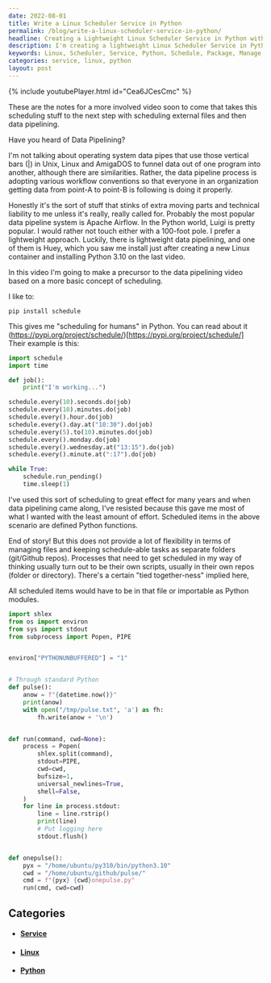 ```yaml
---
date: 2022-08-01
title: Write a Linux Scheduler Service in Python
permalink: /blog/write-a-linux-scheduler-service-in-python/
headline: Creating a Lightweight Linux Scheduler Service in Python with the 'schedule' Package
description: I'm creating a lightweight Linux Scheduler Service in Python that uses the 'schedule' package to define and execute Python functions. I'm exploring ways to manage files and keep scheduled tasks in separate folders. In this blog post, I'll be taking you through the process of setting up a precursor to a data pipelining video. Read on to learn how to create a powerful, yet lightweight, scheduling system!
keywords: Linux, Scheduler, Service, Python, Schedule, Package, Manage, Files, Separate, Folders, Pipelining, Video, Define, Execute, Functions, Apache, Airflow, Luigi, Lightweight, Precusor, Data, Tasks
categories: service, linux, python
layout: post
---
```


{% include youtubePlayer.html id="Cea6JCesCmc" %}

These are the notes for a more involved video soon to come that takes this
scheduling stuff to the next step with scheduling external files and then data
pipelining.

Have you heard of Data Pipelining?

I'm not talking about operating system data pipes that use those vertical bars
(|) in Unix, Linux and AmigaDOS to funnel data out of one program into another,
although there are similarities. Rather, the data pipeline process is adopting
various workflow conventions so that everyone in an organization getting data
from point-A to point-B is following is doing it properly.

Honestly it's the sort of stuff that stinks of extra moving parts and technical
liability to me unless it's really, really called for. Probably the most
popular data pipeline system is Apache Airflow. In the Python world, Luigi is
pretty popular. I would rather not touch either with a 100-foot pole. I prefer
a lightweight approach. Luckily, there is lightweight data pipelining, and one
of them is Huey, which you saw me install just after creating a new Linux
container and installing Python 3.10 on the last video.

In this video I'm going to make a precursor to the data pipelining video based
on a more basic concept of scheduling.

I like to:

    pip install schedule

This gives me "scheduling for humans" in Python. You can read about it
(https://pypi.org/project/schedule/)[https://pypi.org/project/schedule/]
Their example is this:

```python
import schedule
import time

def job():
    print("I'm working...")

schedule.every(10).seconds.do(job)
schedule.every(10).minutes.do(job)
schedule.every().hour.do(job)
schedule.every().day.at("10:30").do(job)
schedule.every(5).to(10).minutes.do(job)
schedule.every().monday.do(job)
schedule.every().wednesday.at("13:15").do(job)
schedule.every().minute.at(":17").do(job)

while True:
    schedule.run_pending()
    time.sleep(1)
```

I've used this sort of scheduling to great effect for many years and when data
pipelining came along, I've resisted because this gave me most of what I wanted
with the least amount of effort. Scheduled items in the above scenario are
defined Python functions.

End of story! But this does not provide a lot of flexibility in terms of
managing files and keeping schedule-able tasks as separate folders (git/Github
repos). Processes that need to get scheduled in my way of thinking usually turn
out to be their own scripts, usually in their own repos (folder or directory).
There's a certain "tied together-ness" implied here,

All scheduled items would have to be in that file or importable as
Python modules.

```python
import shlex
from os import environ
from sys import stdout
from subprocess import Popen, PIPE


environ["PYTHONUNBUFFERED"] = "1"


# Through standard Python
def pulse():
    anow = f"{datetime.now()}"
    print(anow)
    with open("/tmp/pulse.txt", 'a') as fh:
        fh.write(anow + '\n')


def run(command, cwd=None):
    process = Popen(
        shlex.split(command),
        stdout=PIPE,
        cwd=cwd,
        bufsize=1,
        universal_newlines=True,
        shell=False,
    )
    for line in process.stdout:
        line = line.rstrip()
        print(line)
        # Put logging here
        stdout.flush()


def onepulse():
    pyx = "/home/ubuntu/py310/bin/python3.10"
    cwd = "/home/ubuntu/github/pulse/"
    cmd = f"{pyx} {cwd}onepulse.py"
    run(cmd, cwd=cwd)

```


## Categories

<ul>
<li><h4><a href='/service/'>Service</a></h4></li>
<li><h4><a href='/linux/'>Linux</a></h4></li>
<li><h4><a href='/python/'>Python</a></h4></li></ul>